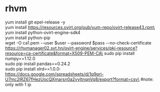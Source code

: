 # rhvm
yum install git epel-release -y\
yum install https://resources.ovirt.org/pub/yum-repo/ovirt-release43.rpm\
yum install python-ovirt-engine-sdk4\
yum install python-pip\
wget -O ca1.pem --user $user --password $pass --no-check-certificate  https://rhvmanager02.svt.hn/ovirt-engine/services/pki-resource?resource=ca-certificate&format=X509-PEM-CA\
sudo pip install numpy==1.12.0\
sudo pip install pandas==0.24.2\
sudo pip install xlrd==1.0.0:\
https://docs.google.com/spreadsheets/d/1q9qri-U7mc2lRZ67fHezUocQXmarsn0a2vyItnqnVq8/export?format=csv\
#note: only with 1 ip


